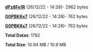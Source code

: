 [**dPz8Fe1R**](/data/dPz8Fe1R.txt) (26/12/22 - 14:28)- 2962 bytes

[**G0PBK6x7**](/data/G0PBK6x7.txt) (26/12/22 - 14:28)- 762 bytes

[**G0PBK6x7**](/data/G0PBK6x7.txt) (26/12/22 - 14:28)- 762 bytes

**Total Datas**: 1792

**Total Size**: 10.94 MB / 10.9 MB